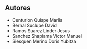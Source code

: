 ## Autores

- Centurion Quispe Marlia
- Bernal Suclupe David
- Ramos Suarez Linder Jesus
- Sanchez Shapiama Victor Manuel
- Siesquen Merino Doris Yubitza

